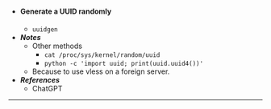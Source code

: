 - #### Generate a UUID randomly
    - `uuidgen`
- ***Notes***
    - Other methods
        - `cat /proc/sys/kernel/random/uuid`
        - `python -c 'import uuid; print(uuid.uuid4())'`
    - Because to use vless on a foreign server.
- ***References***
    - ChatGPT
- ---
